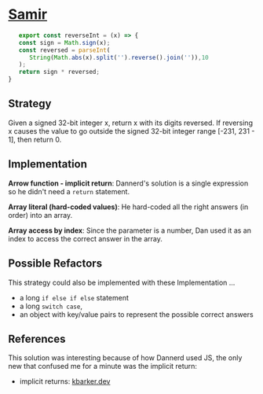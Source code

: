 # [Samir](https://www.codewars.com/users/Dannerd)

```js
   export const reverseInt = (x) => {
   const sign = Math.sign(x);
   const reversed = parseInt(
      String(Math.abs(x).split('').reverse().join('')),10
   );
   return sign * reversed;
}
```

## Strategy

Given a signed 32-bit integer x, return x with its digits reversed. 
If reversing x causes the value to go outside the signed 32-bit integer range [-231, 231 - 1], 
then return 0.

## Implementation



**Arrow function - implicit return**: Dannerd's solution is a single expression
so he didn't need a `return` statement.

**Array literal (hard-coded values)**: He hard-coded all the right answers (in
order) into an array.

**Array access by index**: Since the parameter is a number, Dan used it as an
index to access the correct answer in the array.

## Possible Refactors

This strategy could also be implemented with these Implementation ...

- a long `if else if else` statement
- a long `switch case`,
- an object with key/value pairs to represent the possible correct answers

## References

This solution was interesting because of how Dannerd used JS, the only new that
confused me for a minute was the implicit return:

- implicit returns:
  [kbarker.dev](https://kbarker.dev/blog/implicit-return-statements-in-javascript/)
